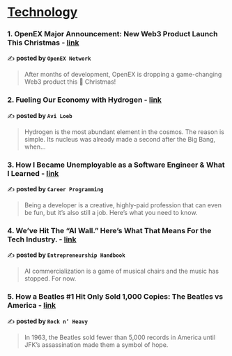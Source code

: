 
<h1><a href=https://medium.com/tag/technology/recommended target="_blank" rel="noopener noreferrer">Technology</a></h1>
<h3>1. OpenEX Major Announcement: New Web3 Product Launch This Christmas - <a href="https://medium.com/@openex-network/openex-major-announcement-new-web3-product-launch-this-christmas-a0d0200e38df" target="_blank" rel="noopener noreferrer">link</a></h3>

✍️ **posted by `OpenEX Network`**

<blockquote>After months of development, OpenEX is dropping a game-changing Web3 product this 🎄 Christmas!</blockquote>

<h3>2. Fueling Our Economy with Hydrogen - <a href="https://medium.com/@avi-loeb/fueling-our-economy-with-hydrogen-70b6cf7ad2f3" target="_blank" rel="noopener noreferrer">link</a></h3>

✍️ **posted by `Avi Loeb`**

<blockquote>Hydrogen is the most abundant element in the cosmos. The reason is simple. Its nucleus was already made a second after the Big Bang, when…</blockquote>

<h3>3. How I Became Unemployable as a Software Engineer & What I Learned - <a href="https://medium.com/career-programming/how-i-became-unemployable-as-a-software-engineer-what-i-learned-c58ad8d46b09" target="_blank" rel="noopener noreferrer">link</a></h3>

✍️ **posted by `Career Programming`**

<blockquote>Being a developer is a creative, highly-paid profession that can even be fun, but it’s also still a job. Here’s what you need to know.</blockquote>

<h3>4. We’ve Hit The “AI Wall.” Here’s What That Means For the Tech Industry. - <a href="https://medium.com/entrepreneur-s-handbook/weve-hit-the-ai-wall-here-s-what-that-means-for-the-tech-industry-97f543a68e77" target="_blank" rel="noopener noreferrer">link</a></h3>

✍️ **posted by `Entrepreneurship Handbook`**

<blockquote>AI commercialization is a game of musical chairs and the music has stopped. For now.</blockquote>

<h3>5. How a Beatles #1 Hit Only Sold 1,000 Copies: The Beatles vs America - <a href="https://medium.com/rock-nheavy/how-a-beatles-1-hit-only-sold-1-000-copies-the-beatles-vs-america-f9337837eec4" target="_blank" rel="noopener noreferrer">link</a></h3>

✍️ **posted by `Rock n’ Heavy`**

<blockquote>In 1963, the Beatles sold fewer than 5,000 records in America until JFK’s assassination made them a symbol of hope.</blockquote>

